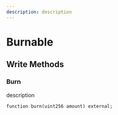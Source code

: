 ```yaml
---
description: description
---
```


# Burnable

## Write Methods

### Burn

description

```solidity
function burn(uint256 amount) external;
```
